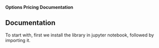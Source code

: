 **Options Pricing Documentation**

Documentation
-------------
To start with, first we install the library in jupyter notebook, followed by importing it.



